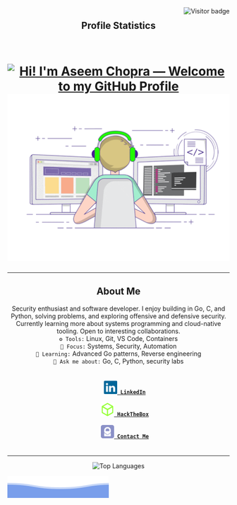 <img align="right" src="https://visitor-badge.laobi.icu/badge?page_id=aseemchopra25.aseemchopra25" alt="Visitor badge" loading="lazy">
<h2 align="center">Profile Statistics</h2>
<br>
<p align=center>
  <h1 align="center">
  <a href="https://github.com/aseemchopra25">
    <img src="https://readme-typing-svg.demolab.com?color=9fef00&size=30&center=true&vCenter=true&width=550&lines=Hi!+I'm+Aseem+Chopra;Welcome+to+my+Github+Profile" alt="Hi! I'm Aseem Chopra — Welcome to my GitHub Profile" loading="lazy">
    <img src="https://raw.githubusercontent.com/aseemchopra25/external-files/main/coder.gif" alt="Coder animation" loading="lazy">
  </a>
</h1>
<hr>
<h2 align="center">About Me</h2>
<p align="center">
  Security enthusiast and software developer. I enjoy building in Go, C, and Python,
  solving problems, and exploring offensive and defensive security.
  Currently learning more about systems programming and cloud-native tooling.
  Open to interesting collaborations.
  <br>
  <code>⚙️ Tools:</code> Linux, Git, VS Code, Containers
  <br>
  <code>🎯 Focus:</code> Systems, Security, Automation
  <br>
  <code>🌱 Learning:</code> Advanced Go patterns, Reverse engineering
  <br>
  <code>💬 Ask me about:</code> Go, C, Python, security labs
</p>
<h4 align="center">
  <code>
    <a href="https://www.linkedin.com/in/aseemchopra/" title="LinkedIn Profile"><img width="30" src="img/linkedin.svg" alt="" loading="lazy"> LinkedIn</a>
  </code>
  <code>
    <a href="https://www.hackthebox.eu/profile/23243" title="HackTheBox Profile"><img width="30" src="img/htb.svg" alt="" loading="lazy"> HackTheBox</a>
  </code>
  <code>
    <a href="mailto:aseemchopra@protonmail.com" title="Protonmail"><img width="30" src="img/protonmail.svg" alt="" loading="lazy"> Contact Me</a>
  </code>
</h4>
<hr>
<p align="center">
  <img alt="Top Languages" src="https://github-readme-stats.vercel.app/api/top-langs/?username=aseemchopra25&layout=compact&theme=radical&langs_count=8" height="160" loading="lazy">
</p>
<img align="center" src="https://raw.githubusercontent.com/aseemchopra25/external-files/main/bottom_header.svg" alt="Decorative footer banner" loading="lazy">
